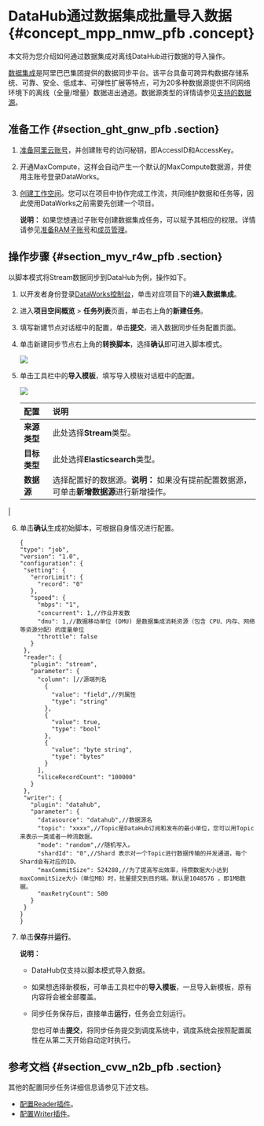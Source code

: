 # DataHub通过数据集成批量导入数据 {#concept_mpp_nmw_pfb .concept}

本文将为您介绍如何通过数据集成对离线DataHub进行数据的导入操作。

[数据集成](cn.zh-CN/使用指南/数据集成/数据集成简介/数据集成概述.md#)是阿里巴巴集团提供的数据同步平台。该平台具备可跨异构数据存储系统、可靠、安全、低成本、可弹性扩展等特点，可为20多种数据源提供不同网络环境下的离线（全量/增量）数据进出通道。数据源类型的详情请参见[支持的数据源](cn.zh-CN/使用指南/数据集成/数据源配置/支持的数据源.md#)。

## 准备工作 {#section_ght_gnw_pfb .section}

1.  [准备阿里云账号](../../../../../cn.zh-CN/准备工作/管理员使用云账号/准备阿里云账号.md#)，并创建账号的访问秘钥，即AccessID和AccessKey。
2.  开通MaxCompute，这样会自动产生一个默认的MaxCompute数据源，并使用主账号登录DataWorks。
3.  [创建工作空间](../../../../../cn.zh-CN/准备工作/管理员使用云账号/创建工作空间.md#)。您可以在项目中协作完成工作流，共同维护数据和任务等，因此使用DataWorks之前需要先创建一个项目。

    **说明：** 如果您想通过子账号创建数据集成任务，可以赋予其相应的权限。详情请参见[准备RAM子账号](../../../../../cn.zh-CN/准备工作/管理员使用云账号/准备RAM子账号.md#)和[成员管理](cn.zh-CN/使用指南/项目管理/成员管理.md#)。


## 操作步骤 {#section_myv_r4w_pfb .section}

以脚本模式将Stream数据同步到DataHub为例，操作如下。

1.  以开发者身份登录[DataWorks控制台](https://workbench.data.aliyun.com/console)，单击对应项目下的**进入数据集成**。
2.  进入**项目空间概览** \> **任务列表**页面，单击右上角的**新建任务**。
3.  填写新建节点对话框中的配置，单击**提交**，进入数据同步任务配置页面。
4.  单击新建同步节点右上角的**转换脚本**，选择**确认**即可进入脚本模式。

    ![](http://static-aliyun-doc.oss-cn-hangzhou.aliyuncs.com/assets/img/24565/155142065514347_zh-CN.png)

5.  单击工具栏中的**导入模板**，填写导入模板对话框中的配置。

    ![](http://static-aliyun-doc.oss-cn-hangzhou.aliyuncs.com/assets/img/40315/155142065521027_zh-CN.png)

    |配置|说明|
    |:-|:-|
    |**来源类型**|此处选择**Stream**类型。|
    |**目标类型**|此处选择**Elasticsearch**类型。|
    |**数据源**|选择配置好的数据源。**说明：** 如果没有提前配置数据源，可单击**新增数据源**进行新增操作。

|

6.  单击**确认**生成初始脚本，可根据自身情况进行配置。

    ```
    {
    "type": "job",
    "version": "1.0",
    "configuration": {
     "setting": {
       "errorLimit": {
         "record": "0"
       },
       "speed": {
         "mbps": "1",
         "concurrent": 1,//作业并发数
         "dmu": 1,//数据移动单位 (DMU) 是数据集成消耗资源（包含 CPU、内存、网络等资源分配）的度量单位
         "throttle": false
       }
     },
     "reader": {
       "plugin": "stream",
       "parameter": {
         "column": [//源端列名
           {
             "value": "field",//列属性
             "type": "string"
           },
           {
             "value": true,
             "type": "bool"
           },
           {
             "value": "byte string",
             "type": "bytes"
           }
         ],
         "sliceRecordCount": "100000"
       }
     },
     "writer": {
       "plugin": "datahub",
       "parameter": {
         "datasource": "datahub",//数据源名
         "topic": "xxxx",//Topic是DataHub订阅和发布的最小单位，您可以用Topic来表示一类或者一种流数据。
         "mode": "random",//随机写入。
         "shardId": "0",//Shard 表示对一个Topic进行数据传输的并发通道，每个Shard会有对应的ID。
         "maxCommitSize": 524288,//为了提高写出效率，待攒数据大小达到maxCommitSize大小（单位MB）时，批量提交到目的端。默认是1048576 ，即1MB数据。
         "maxRetryCount": 500
       }
     }
    }
    }
    ```

7.  单击**保存**并**运行**。

    **说明：** 

    -   DataHub仅支持以脚本模式导入数据。
    -   如果想选择新模板，可单击工具栏中的**导入模板**，一旦导入新模板，原有内容将会被全部覆盖。
    -   同步任务保存后，直接单击**运行**，任务会立刻运行。

        您也可单击**提交**，将同步任务提交到调度系统中，调度系统会按照配置属性在从第二天开始自动定时执行。


## 参考文档 {#section_cvw_n2b_pfb .section}

其他的配置同步任务详细信息请参见下述文档。

-   [配置Reader插件](https://help.aliyun.com/knowledge_list/74300.html)。
-   [配置Writer插件](https://help.aliyun.com/knowledge_list/74301.html)。


